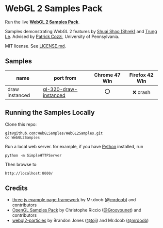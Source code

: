 WebGL 2 Samples Pack
=====================

Run the live **[WebGL 2 Samples Pack](http://webglsamples.org/WebGL2Samples/)**.

Samples demonstrating WebGL 2 features by [Shuai Shao (Shrek)](https://shrekshao.github.io) and [Trung Le](http://www.trungtuanle.com/). Advised by [Patrick Cozzi](http://www.seas.upenn.edu/~pcozzi/), University of Pennsylvania.

MIT license.  See [LICENSE.md](LICENSE.md).

## Samples

|name          |  port from | Chrome 47 Win | Firefox 42 Win|
|--------------|------------|:---------------:|:---------------:|
|draw instanced|  [gl-320-draw-instanced](https://github.com/g-truc/ogl-samples/blob/master/tests/gl-320-draw-instanced.cpp)|   :o:    |  :x: crash        |


## Running the Samples Locally

Clone this repo:
```
git@github.com:WebGLSamples/WebGL2Samples.git
cd WebGL2Samples
```

Run a local web server.  for example, if you have [Python](https://www.python.org/) installed, run
```
python -m SimpleHTTPServer
```
Then browse to
```
http://localhost:8000/
```

## Credits

* [three.js example page framework](https://github.com/mrdoob/three.js) by Mr.doob ([@mrdoob](https://github.com/mrdoob)) and contributors
* [OpenGL Samples Pack](https://github.com/g-truc/ogl-samples) by Christophe Riccio ([@Groovounet](https://github.com/Groovounet)) and contributors
* [webgl2-particles](https://github.com/toji/webgl2-particles) by Brandon Jones ([@toji](https://github.com/toji)) and Mr.doob ([@mrdoob](https://github.com/mrdoob))
